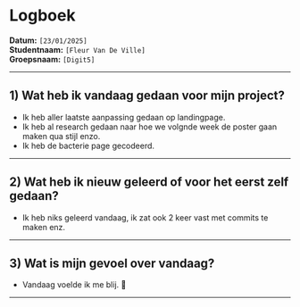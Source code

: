 # Logboek

**Datum:** `[23/01/2025]`  
**Studentnaam:** `[Fleur Van De Ville]`  
**Groepsnaam:** `[Digit5]`

---

## 1) Wat heb ik vandaag gedaan voor mijn project?

- Ik heb aller laatste aanpassing gedaan op landingpage.
- Ik heb al research gedaan naar hoe we volgnde week de poster gaan maken qua stijl enzo.
- Ik heb de bacterie page gecodeerd.

---
## 2) Wat heb ik nieuw geleerd of voor het eerst zelf gedaan?
 
- Ik heb niks geleerd vandaag, ik zat ook 2 keer vast met commits te maken enz.

---

## 3) Wat is mijn gevoel over vandaag?

- Vandaag voelde ik me blij. 🤗

---